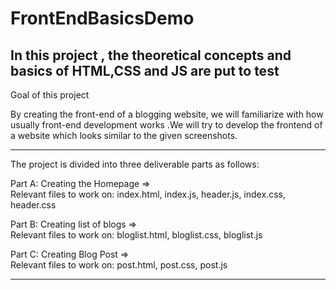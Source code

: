 # FrontEndBasicsDemo
In this project , the theoretical concepts and basics of HTML,CSS and JS are put to test 
--------------
Goal of this project

By creating the front-end of a blogging website, we  will familiarize  with how usually front-end development works .We will try to develop the frontend of a website which looks similar to the  given screenshots.

-----------------------------

The project is divided into three deliverable parts as follows:

Part A: Creating the Homepage	=>			
Relevant files to work on: index.html, index.js, header.js, index.css, header.css

Part B: Creating list of blogs	=>		
Relevant files to work on: bloglist.html, bloglist.css, bloglist.js

Part C: Creating Blog Post	=>	
Relevant files to work on: post.html, post.css, post.js

--------------------------------------------------------------
